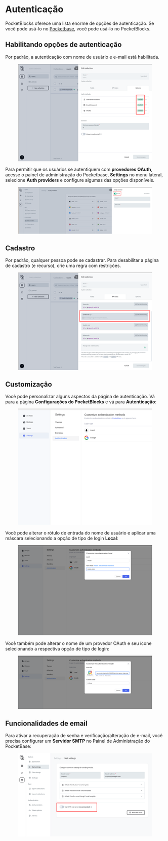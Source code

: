 # Autenticação

PocketBlocks oferece uma lista enorme de opções de autenticação. Se você pode usá-lo no [Pocketbase](https://pocketbase.io/), você pode usá-lo no PocketBlocks.

## Habilitando opções de autenticação

Por padrão, a autenticação com nome de usuário e e-mail está habilitada.

<figure><img src="../.gitbook/assets/workspace-management/auth/08.png" alt=""><figcaption></figcaption></figure>

Para permitir que os usuários se autentiquem com **provedores OAuth**, acesse o painel de administração do Pocketbase, **Settings** no menu lateral, selecione **Auth providers** e configure algumas das opções disponíveis.

<figure><img src="../.gitbook/assets/workspace-management/auth/01.png" alt=""><figcaption></figcaption></figure>

## Cadastro

Por padrão, qualquer pessoa pode se cadastrar. Para desabilitar a página de cadastro (e recurso), crie uma regra com restrições.

<figure><img src="../.gitbook/assets/workspace-management/auth/02.png" alt=""><figcaption></figcaption></figure>

## Customização

Você pode personalizar alguns aspectos da página de autenticação. Vá para a página **Configurações do PocketBlocks** e vá para **Autenticação**:

<figure><img src="../.gitbook/assets/workspace-management/auth/03.png" alt=""><figcaption></figcaption></figure>

Você pode alterar o rótulo de entrada do nome de usuário e aplicar uma máscara selecionando a opção de tipo de login **Local**:

<figure><img src="../.gitbook/assets/workspace-management/auth/04.png" alt=""><figcaption></figcaption></figure>

Você também pode alterar o nome de um provedor OAuth e seu ícone selecionando a respectiva opção de tipo de login:

<figure><img src="../.gitbook/assets/workspace-management/auth/05.png" alt=""><figcaption></figcaption></figure>

## Funcionalidades de email

Para ativar a recuperação de senha e verificação/alteração de e-mail, você precisa configurar um **Servidor SMTP** no Painel de Administração do PocketBase:

<figure><img src="../.gitbook/assets/workspace-management/auth/06.png" alt=""><figcaption></figcaption></figure>
